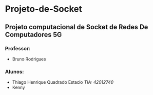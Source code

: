 # Projeto-de-Socket
## Projeto computacional de Socket de Redes De Computadores 5G

### Professor: 
- Bruno Rodrigues

### Alunos:

- Thiago Henrique Quadrado Estacio _TIA: 42012740_
- Kenny
